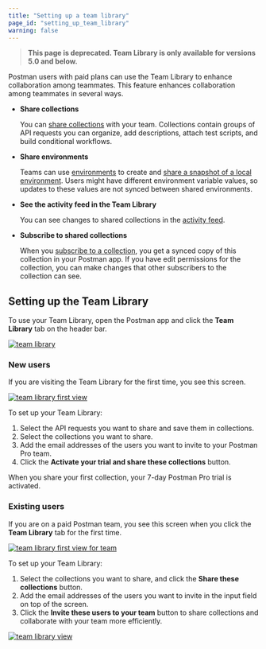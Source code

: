 ```yaml
---
title: "Setting up a team library"
page_id: "setting_up_team_library"
warning: false
---
```


> __This page is deprecated. Team Library is only available for versions 5.0 and below.__

Postman users with paid plans can use the Team Library to enhance collaboration among teammates. This feature enhances collaboration among teammates in several ways.

* **Share collections**
  
  You can [share collections](/docs/postman/team-library/sharing/#sharing-collections) with your team. Collections contain groups of API requests you can organize, add descriptions, attach test scripts, and build conditional workflows.
* **Share environments**
  
  Teams can use [environments](/docs/postman/api-documentation/documenting-your-api/#documentation-environments) to create and [share a snapshot of a local environment](/docs/postman/team-library/sharing/#sharing-environments). Users might have different environment variable values, so updates to these values are not synced between shared environments.
* **See the activity feed in the Team Library**
  
  You can see changes to shared collections in the [activity feed](/docs/postman/workspaces/changelog-and-restoring-collections/).
* **Subscribe to shared collections**
  
  When you [subscribe to a collection](/docs/postman/team-library/sharing/), you get a synced copy of this collection in your Postman app. If you have edit permissions for the collection, you can make changes that other subscribers to the collection can see.

## Setting up the Team Library

To use your Team Library, open the Postman app and click the **Team Library** tab on the header bar.

[![team library](https://assets.postman.com/postman-docs/team_library.png)](https://assets.postman.com/postman-docs/team_library.png)

### New users

If you are visiting the Team Library for the first time, you see this screen.

[![team library first view](https://assets.postman.com/postman-docs/team_library_first_view.png)](https://assets.postman.com/postman-docs/team_library_first_view.png)

To set up your Team Library:

1. Select the API requests you want to share and save them in collections.
1. Select the collections you want to share.
1. Add the email addresses of the users you want to invite to your Postman Pro team.
1. Click the **Activate your trial and share these collections** button.

When you share your first collection, your 7-day Postman Pro trial is activated.

### Existing users

If you are on a paid Postman team, you see this screen when you click the **Team Library** tab for the first time.

[![team library first view for team](https://assets.postman.com/postman-docs/team_library_first_view_for_team.png)](https://assets.postman.com/postman-docs/team_library_first_view_for_team.png)

To set up your Team Library:

1. Select the collections you want to share, and click the **Share these collections** button.
1. Add the email addresses of the users you want to invite in the input field on top of the screen.
1. Click the **Invite these users to your team** button to share collections and collaborate with your team more efficiently.

[![team library view](https://assets.postman.com/postman-docs/team_library_view.png)](https://assets.postman.com/postman-docs/team_library_view.png)
